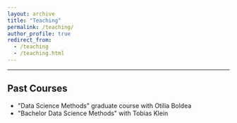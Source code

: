 ```yaml
---
layout: archive
title: "Teaching"
permalink: /teaching/
author_profile: true
redirect_from:
  - /teaching
  - /teaching.html
---
```


<hr>

## Past Courses
* "Data Science Methods" graduate course with Otilia Boldea
* "Bachelor Data Science Methods" with Tobias Klein
